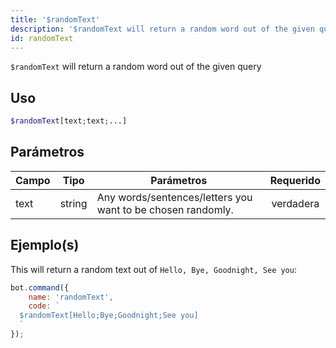 ```yaml
---
title: '$randomText'
description: '$randomText will return a random word out of the given query'
id: randomText
---
```


`$randomText` will return a random word out of the given query

## Uso

```php
$randomText[text;text;...]
```

## Parámetros

| Campo | Tipo   | Parámetros                                                  | Requerido |
| ----- | ------ | ----------------------------------------------------------- |:---------:|
| text  | string | Any words/sentences/letters you want to be chosen randomly. | verdadera |

## Ejemplo(s)

This will return a random text out of `Hello, Bye, Goodnight, See you`:

```javascript
bot.command({
    name: 'randomText',
    code: `
  $randomText[Hello;Bye;Goodnight;See you]
  `
});
```
